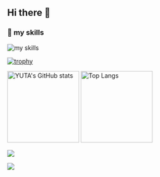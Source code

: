 ## Hi there 👋

### 🌱 my skills
<img alt="my skills" src="https://skillicons.dev/icons?i=aws,bash,docker,github,githubactions,linux,python,vim&theme=dark"/>

[![trophy](https://github-profile-trophy.vercel.app/?username=yuta3003&column=4&margin-w=5&theme=nord)](https://github.com/yuta3003/)

<p align="left">
  <img alt="YUTA's GitHub stats" src="https://github-readme-stats.vercel.app/api?username=yuta3003&count_private=true&show_icons=true&theme=nord" height="165px">
  <img alt="Top Langs" src="https://github-readme-stats.vercel.app/api/top-langs/?username=yuta3003&layout=compact&theme=nord" height="165px">
</p>

![](http://github-profile-summary-cards.vercel.app/api/cards/profile-details?username=yuta3003&theme=nord_dark)

![](https://komarev.com/ghpvc/?username=yuta3003&color=green)
